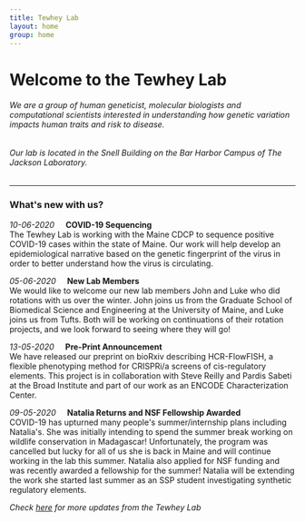 ```yaml
---
title: Tewhey Lab
layout: home
group: home
---
```


# Welcome to the Tewhey Lab
###### We are a group of human geneticist, molecular biologists and computational scientists interested in understanding how genetic variation impacts human traits and risk to disease.
###### Our lab is located in the Snell Building on the Bar Harbor Campus of The Jackson Laboratory.

---

### What's new with us?

_10-06-2020_ &nbsp; &nbsp; **COVID-19 Sequencing** <br>
The Tewhey Lab is working with the Maine CDCP to sequence positive COVID-19 cases within the state of Maine. Our work will help develop an epidemiological narrative based on the genetic fingerprint of the virus in order to better understand how the virus is circulating.

_05-06-2020_ &nbsp; &nbsp; **New Lab Members** <br>
We would like to welcome our new lab members John and Luke who did rotations with us over the winter. John joins us from the Graduate School of Biomedical Science and Engineering at the University of Maine, and Luke joins us from Tufts. Both will be working on continuations of their rotation projects, and we look forward to seeing where they will go!

_13-05-2020_ &nbsp; &nbsp; **Pre-Print Announcement** <br>
We have released our preprint on bioRxiv describing HCR-FlowFISH, a flexible phenotyping method for CRISPRi/a screens of cis-regulatory elements. This project is in collaboration with Steve Reilly and Pardis Sabeti at the Broad Institute and part of our work as an ENCODE Characterization Center.

_09-05-2020_ &nbsp; &nbsp; **Natalia Returns and NSF Fellowship Awarded** <br>
COVID-19 has upturned many people's summer/internship plans including Natalia's. She was initially intending to spend the summer break working on wildlife conservation in Madagascar! Unfortunately, the program was cancelled but lucky for all of us she is back in Maine and will continue working in the lab this summer. Natalia also applied for NSF funding and was recently awarded a fellowship for the summer! Natalia will be extending the work she started last summer as an SSP student investigating synthetic regulatory elements. 

_Check [here](https://tewhey-lab.github.io/news/) for more updates from the Tewhey Lab_
